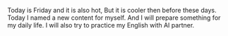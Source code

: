 Today is Friday and it is also hot, But it is cooler then before these days. Today I named a new content for myself. And I will prepare something for my daily life. I will also try to practice my English with AI partner.
